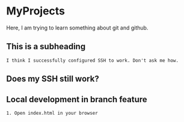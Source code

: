 # MyProjects

Here, I am trying to learn something about git and github.

## This is a subheading
	I think I successfully configured SSH to work. Don't ask me how.
## Does my SSH still work?

## Local development in branch feature
	1. Open index.html in your browser
